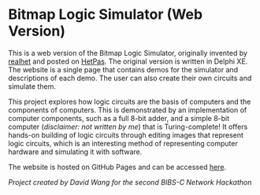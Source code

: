# Bitmap Logic Simulator (Web Version)

This is a web version of the Bitmap Logic Simulator, originally invented by [realhet](https://realhet.wordpress.com/author/realhet/) and posted on [HetPas](https://realhet.wordpress.com/2015/09/02/bitmap-logic-simulator/). The original version is written in Delphi XE. The website is a single page that contains demos for the simulator and descriptions of each demo. The user can also create their own circuits and simulate them.

This project explores how logic circuits are the basis of computers and the components of computers. This is demonstrated by an implementation of computer components, such as a full 8-bit adder, and a simple 8-bit computer (*disclaimer: not written by me*) that is Turing-complete! It offers hands-on building of logic circuits through editing images that represent logic circuits, which is an interesting method of representing computer hardware and simulating it with software.

The website is hosted on GitHub Pages and can be accessed [here](https://david-why.tech/bmplogicsim/).

*Project created by David Wang for the second BIBS-C Network Hackathon*
